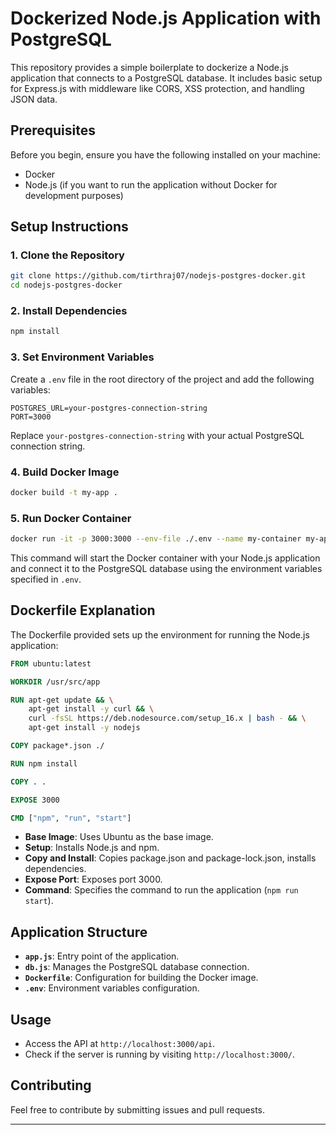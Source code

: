 # Dockerized Node.js Application with PostgreSQL

This repository provides a simple boilerplate to dockerize a Node.js application that connects to a PostgreSQL database. It includes basic setup for Express.js with middleware like CORS, XSS protection, and handling JSON data.

## Prerequisites

Before you begin, ensure you have the following installed on your machine:

- Docker
- Node.js (if you want to run the application without Docker for development purposes)

## Setup Instructions

### 1. Clone the Repository

```bash
git clone https://github.com/tirthraj07/nodejs-postgres-docker.git
cd nodejs-postgres-docker
```

### 2. Install Dependencies

```bash
npm install
```

### 3. Set Environment Variables

Create a `.env` file in the root directory of the project and add the following variables:

```plaintext
POSTGRES_URL=your-postgres-connection-string
PORT=3000
```

Replace `your-postgres-connection-string` with your actual PostgreSQL connection string.

### 4. Build Docker Image

```bash
docker build -t my-app .
```

### 5. Run Docker Container

```bash
docker run -it -p 3000:3000 --env-file ./.env --name my-container my-app
```

This command will start the Docker container with your Node.js application and connect it to the PostgreSQL database using the environment variables specified in `.env`.

## Dockerfile Explanation

The Dockerfile provided sets up the environment for running the Node.js application:

```dockerfile
FROM ubuntu:latest

WORKDIR /usr/src/app

RUN apt-get update && \
    apt-get install -y curl && \
    curl -fsSL https://deb.nodesource.com/setup_16.x | bash - && \
    apt-get install -y nodejs

COPY package*.json ./

RUN npm install

COPY . .

EXPOSE 3000

CMD ["npm", "run", "start"]
```

- **Base Image**: Uses Ubuntu as the base image.
- **Setup**: Installs Node.js and npm.
- **Copy and Install**: Copies package.json and package-lock.json, installs dependencies.
- **Expose Port**: Exposes port 3000.
- **Command**: Specifies the command to run the application (`npm run start`).

## Application Structure

- **`app.js`**: Entry point of the application.
- **`db.js`**: Manages the PostgreSQL database connection.
- **`Dockerfile`**: Configuration for building the Docker image.
- **`.env`**: Environment variables configuration.

## Usage

- Access the API at `http://localhost:3000/api`.
- Check if the server is running by visiting `http://localhost:3000/`.

## Contributing

Feel free to contribute by submitting issues and pull requests.


---
